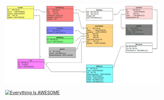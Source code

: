 ![Alt text](https://github.com/lukashecke/Lernskripte/blob/master/_Assets/datenbankschema_getraenkemarkt.png)

[![Everything Is AWESOME](http://img.youtube.com/vi/z7-EmiKbEeE/0.jpg)](https://www.youtube.com/watch?v=z7-EmiKbEeE "Everything Is AWESOME")
